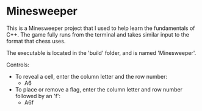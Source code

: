 # Minesweeper

This is a Minesweeper project that I used to help learn the fundamentals of C++. The game fully runs from the terminal and takes similar input to the format that chess uses. 

The executable is located in the 'build' folder, and is named 'Minesweeper'.

Controls:
- To reveal a cell, enter the column letter and the row number:
  - A6
- To place or remove a flag, enter the column letter and row number followed by an 'f':
  - A6f